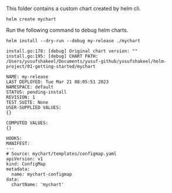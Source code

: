 This folder contains a custom chart created by helm cli.

```shell
helm create mychart
```

Run the following command to debug helm charts.

```shell
helm install --dry-run --debug my-release ./mychart 

install.go:178: [debug] Original chart version: ""
install.go:195: [debug] CHART PATH: /Users/yusufshakeel/Documents/yusuf-github/yusufshakeel/helm-project/01-getting-started/mychart

NAME: my-release
LAST DEPLOYED: Tue Mar 21 08:05:51 2023
NAMESPACE: default
STATUS: pending-install
REVISION: 1
TEST SUITE: None
USER-SUPPLIED VALUES:
{}

COMPUTED VALUES:
{}

HOOKS:
MANIFEST:
---
# Source: mychart/templates/configmap.yaml
apiVersion: v1
kind: ConfigMap
metadata:
  name: mychart-configmap
data:
  chartName: 'mychart'
```